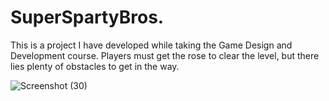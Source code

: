 # SuperSpartyBros.
This is a project I have developed while taking the Game Design and Development course. Players must get the rose to clear the level, but there lies plenty of obstacles to get in the way.


![Screenshot (30)](https://user-images.githubusercontent.com/35834237/61168699-bd749d80-a56f-11e9-990e-861bb31a5cae.png)
